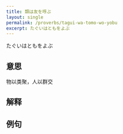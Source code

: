 ```yaml
---
title: 類は友を呼ぶ
layout: single
permalink: /proverbs/tagui-wa-tomo-wo-yobu
excerpt: たぐいはともをよぶ
---
```


たぐいはともをよぶ

## 意思

物以类聚，人以群交

## 解释

## 例句

